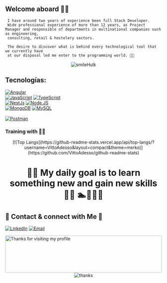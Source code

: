 ## Welcome aboard 👩‍🚀

     
     I have around two years of experience been full Stack Developer.
     Wide professional experience of more than 12 years, as Project Manager and responsible of departments in multinational companies such as engineering,
     consulting, retail & hostelery sectors.

     The desire to discover what is behind every technological tool that we currently have
     at our disposal led me enter to the programming world. 👀📎

<div align="center">
   <img alt="smileHulk" src="https://user-images.githubusercontent.com/78548192/172897501-615a8143-93e2-46ce-9353-c7b9e6f3e7bd.gif"/>
</div>

 ## Tecnologías:  
     
[![Angular](https://img.shields.io/badge/Angular-FF0000?style=for-the-badge&logo=Angular&logoColor=white&labelColor=101010)]()
</br>
[![JavaScript](https://img.shields.io/badge/JavaScript-F7DF1E?style=for-the-badge&logo=javascript&logoColor=white&labelColor=101010)]()
[![TypeScript](https://img.shields.io/badge/TypeScript-0095D5?style=for-the-badge&logo=TypeScript&logoColor=white&labelColor=101010)]()
</br>
[![NestJs](https://img.shields.io/badge/NestJs-EC5252?style=for-the-badge&logo=NestJs&logoColor=white&labelColor=101010)]()
[![Node.JS](https://img.shields.io/badge/Node.JS-339933?style=for-the-badge&logo=node.js&logoColor=white&labelColor=101010)]()
</br>
[![MongoDB](https://img.shields.io/badge/MongoDB-47A248?style=for-the-badge&logo=mongodb&logoColor=white&labelColor=101010)]()
[![MySQL](https://img.shields.io/badge/MySQL-4479A1?style=for-the-badge&logo=mysql&logoColor=white&labelColor=101010)]()
</br>  
[![Postman](https://img.shields.io/badge/Postman-FA7343?style=for-the-badge&logo=Postman&logoColor=white&labelColor=101010)]()

<h3 align="left"> Training with 👨‍💻 </h3>

<div  align="center">   
[![Top Langs](https://github-readme-stats.vercel.app/api/top-langs/?username=VittoAdesso&layout=compact&theme=merko)](https://github.com/VittoAdesso/github-readme-stats)
</div>

<h1 align="center">
    👨‍💻 My daily goal is to learn something new and gain new skills 👨‍💻 🏊🏋️‍♀️🚴
</h1>

## 🔗 Contact & connect with Me 🔗
[![LinkedIn](https://img.shields.io/badge/LinkedIn-Vittorio_Adesso-0077B5?style=for-the-badge&logo=linkedin&logoColor=white&labelColor=101010)](https://www.linkedin.com/in/vittoadesso)
[![Email](https://img.shields.io/badge/Personal-Email-D14836?style=for-the-badge&logo=gmail&logoColor=white&labelColor=101010)](mailto:adessovittorio8@gmail.com)
</br>

<img height="120" alt="Thanks for visiting my profile" width="100%" src="https://raw.githubusercontent.com/BrunnerLivio/brunnerlivio/master/images/marquee.svg" />

<div align="center">
   <img alt="thanks" src="https://user-images.githubusercontent.com/78548192/172897165-136a03ee-712c-4b0d-9638-40f0c43b5135.gif"/>
</div>

